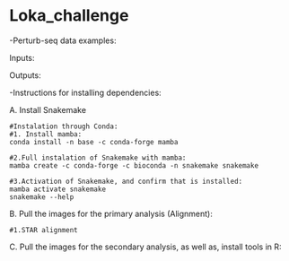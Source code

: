 # Loka_challenge

-Perturb-seq data examples:

Inputs:

Outputs:

-Instructions for installing dependencies:

A. Install Snakemake
```
#Instalation through Conda:
#1. Install mamba:
conda install -n base -c conda-forge mamba

#2.Full instalation of Snakemake with mamba:
mamba create -c conda-forge -c bioconda -n snakemake snakemake

#3.Activation of Snakemake, and confirm that is installed:
mamba activate snakemake
snakemake --help
```

B. Pull the images for the primary analysis (Alignment):

```
#1.STAR alignment

```

C. Pull the images for the secondary analysis, as well as, install tools in R:
